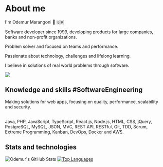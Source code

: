 # About me

I'm Odemur Marangoni 👋 🇧🇷

Software developer since 1999, developing products for large companies, banks and non-profit organizations.

Problem solver and focused on teams and performance.

Passionate about technology, challenges and lifelong learning. 

I believe in solutions of real world problems through software. 

<div style="display: inline">
<!--<a href="https://www.instagram.com/odemur.marangoni" target="_blank"><img src="https://img.shields.io/badge/-Instagram-%23E4405F?style=for-the-badge&logo=instagram&logoColor=white" target="_blank"></a>-->
<a href="https://www.linkedin.com/in/odemur" target="_blank"><img src="https://img.shields.io/badge/-LinkedIn-%230077B5?style=for-the-badge&logo=linkedin&logoColor=white" target="_blank"></a> 
</div>

## Knowledge and skills #SoftwareEngineering

Making solutions for web apps, focusing on quality, performance, scalability and security.

<br />
Java, PHP, JavaScript, TypeScript, React.js, Node.js, HTML, CSS, jQuery, PostgreSQL, MySQL, JSON, MVC, REST API, RESTful, Git, TDD, Scrum, Extreme Programming, Kanban, DevOps, Docker and AWS.

## Stats and technologies

![Odemur's GitHub Stats](https://github-readme-stats.vercel.app/api?username=odemur&show_icons=true&theme=github_dark)
[![Top Languages](https://github-readme-stats.vercel.app/api/top-langs/?username=odemur&hide=Procfile&layout=compact&theme=github_dark)](https://github.com/odemur/github-readme-stats)

<br />



